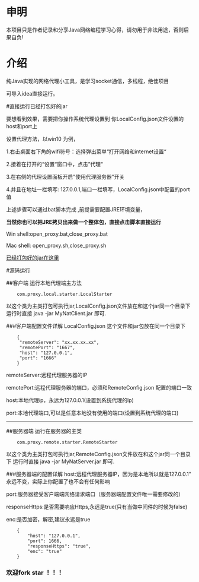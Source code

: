 

# 申明

本项目只是作者记录和分享Java网络编程学习心得，请勿用于非法用途，否则后果自负!

# 介绍

纯Java实现的网络代理小工具，是学习socket通信，多线程，绝佳项目

可导入idea直接运行。


#直接运行已经打包好的jar

要想看到效果，需要把你操作系统代理设置到 你LocalConfig.json文件设置的host和port上

设置代理方法，以win10 为例，

1.右击桌面右下角的wifi符号：选择弹出菜单“打开网络和internet设置“

2.接着在打开的“设置“窗口中，点击”代理“

3.在右侧的代理设置面板开启"使用代理服务器"开关

4.并且在地址一栏填写: 127.0.0.1,端口一栏填写，LocalConfig.json中配置的port值


上述步骤可以通过bat脚本完成 ,前提需要配置JRE环境变量，

**当然你也可以把JRE拷贝出来做一个整体包，直接点击脚本直接运行**

Win shell:open_proxy.bat,close_proxy.bat

Mac shell: open_proxy.sh,close_proxy.sh


[已经打包好的jar在这里](./out/artifacts/)


#源码运行

##客户端
运行本地代理端主方法

        com.proxy.local.starter.LocalStarter

以这个类为主类打包可执行jar,LocalConfig.json文件放在和这个jar同一个目录下
运行时直接 java -jar MyNatClient.jar 即可.

###客户端配置文件详解
LocalConfig.json 这个文件和jar包放在同一个目录下


        {
         "remoteServer": "xx.xx.xx.xx",
         "remotePort": "1667",
         "host": "127.0.0.1",
         "port": "1666"
        }

remoteServer:远程代理服务器的IP

remotePort:远程代理服务器的端口，必须和RemoteConfig.json 配置的端口一致

host:本地代理ip，永远为127.0.0.1(设置到系统代理的Ip)

port:本地代理端口,可以是任意本地没有使用的端口(设置到系统代理的端口)

***

##服务器端
运行在服务器的主类

        com.proxy.remote.starter.RemoteStarter

以这个类为主类打包可执行jar,RemoteConfig.json文件放在和这个jar同一个目录下
运行时直接 java -jar MyNatServer.jar 即可.



###服务器端的配置详解
host:远程代理服务器IP，因为是本地所以就是127.0.0.1" 永远不变，实际上你配置了也不会有任何影响

port:服务器接受客户端端网络请求端口（服务器端配置文件唯一需要修改的）

responseHttps:是否需要响应Https,永远是true(只有当做中间件的时候为false)

enc:是否加密，解密,建议永远是true

        {
            "host": "127.0.0.1",
            "port": 1666,
            "responseHttps": "true",
            "enc": "true"
        }

### 欢迎fork star ！！！